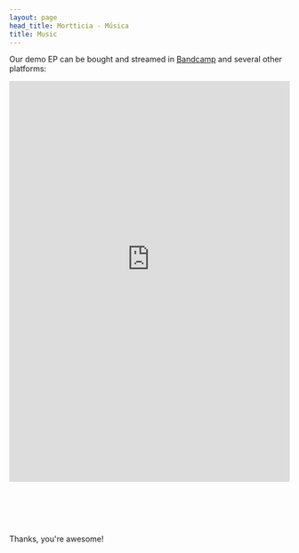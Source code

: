 ```yaml
---
layout: page
head_title: Mortticia - Música
title: Music
---
```


Our demo EP can be bought and streamed in [Bandcamp](https://mortticia.bandcamp.com/releases) and several other platforms:

<div style="display:block;overflow:hidden;height:800px;">
<iframe style="border: 0; width: 100%; height: 800px;margin-top:-80px;" scrolling="no" src="https://artist.landr.com/music/800739408708" seamless><a href="https://artist.landr.com/music/800739408708">Mortticia streams</a></iframe>
</div>

Thanks, you're awesome!
